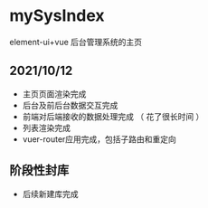 # mySysIndex
element-ui+vue 后台管理系统的主页

## 2021/10/12
- 主页页面渲染完成
- 后台及前后台数据交互完成
- 前端对后端接收的数据处理完成 （ 花了很长时间 ）
- 列表渲染完成
- vuer-router应用完成，包括子路由和重定向

## 阶段性封库
- 后续新建库完成